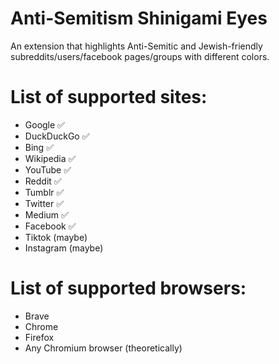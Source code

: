 # Anti-Semitism Shinigami Eyes



An extension that highlights Anti-Semitic and Jewish-friendly subreddits/users/facebook pages/groups with different colors.

# List of supported sites:

* Google ✅
* DuckDuckGo ✅
* Bing ✅
* Wikipedia ✅
* YouTube ✅
* Reddit ✅
* Tumblr ✅
* Twitter ✅
* Medium ✅
* Facebook ✅
* Tiktok (maybe)
* Instagram (maybe)

# List of supported browsers:

* Brave
* Chrome
* Firefox
* Any Chromium browser (theoretically)
